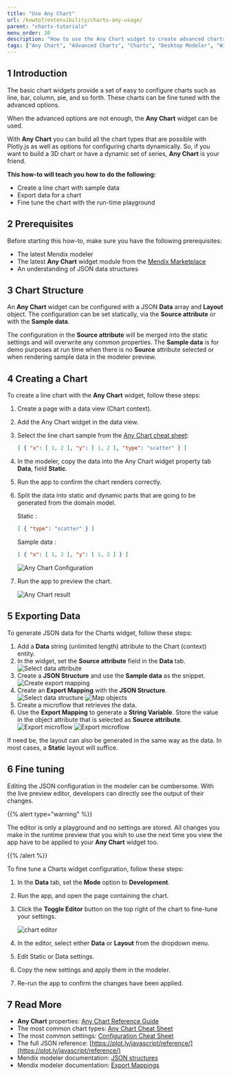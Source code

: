 ```yaml
---
title: "Use Any Chart"
url: /howto7/extensibility/charts-any-usage/
parent: "charts-tutorials"
menu_order: 20
description: "How to use the Any Chart widget to create advanced charts"
tags: ["Any Chart", "Advanced Charts", "Charts", "Desktop Modeler", "Widgets"]
---
```


## 1 Introduction

The basic chart widgets provide a set of easy to configure charts such as line, bar, column, pie, and so forth. These charts can be fine tuned with the advanced options.

When the advanced options are not enough, the **Any Chart** widget can be used.

With **Any Chart** you can build all the chart types that are possible with Plotly.js as well as options for configuring charts dynamically. So, if you want to build a 3D chart or have a dynamic set of series, **Any Chart** is your friend.

**This how-to will teach you how to do the following:**

* Create a line chart with sample data
* Export data for a chart
* Fine tune the chart with the run-time playground

## 2 Prerequisites

Before starting this how-to, make sure you have the following prerequisites:

* The latest Mendix modeler
* The latest **Any Chart** widget module from the [Mendix Marketplace](/appstore/modules/any-chart/)
* An understanding of JSON data structures

## 3 Chart Structure

An **Any Chart** widget can be configured with a JSON **Data** array and **Layout** object. The configuration can be set statically, via the **Source attribute** or with the **Sample data**.

The configuration in the **Source attribute** will be merged into the static settings and will overwrite any common properties. The **Sample data** is for demo purposes at run time when there is no **Source** attribute selected or when rendering sample data in the modeler preview.

## 4 Creating a Chart

To create a line chart with the **Any Chart** widget, follow these steps:

1. Create a page with a data view (Chart context).
2. Add the Any Chart widget in the data view.
3. Select the line chart sample from the [Any Chart cheat sheet](/refguide7/charts-any-cheat-sheet/#line-chart):

    ```json
    [ { "x": [ 1, 2 ], "y": [ 1, 2 ], "type": "scatter" } ]
    ```

4. In the modeler, copy the data into the Any Chart widget property tab **Data**, field **Static**.
5. Run the app to confirm the chart renders correctly.
6. Split the data into static and dynamic parts that are going to be generated from the domain model.

    Static :  

    ```json
    [ { "type": "scatter" } ]
    ```

    Sample data :  

    ```json
    [ { "x": [ 1, 2 ], "y": [ 1, 2 ] } ]
    ```

    ![Any Chart Configuration](/attachments/howto7/extensibility/charts-tutorials/charts-any-usage/any-chart-configuration.png)

7. Run the app to preview the chart.

    ![Any Chart result](/attachments/howto7/extensibility/charts-tutorials/charts-any-usage/charts-any-sample.png)

## 5 Exporting Data

To generate JSON data for the Charts widget, follow these steps:

1. Add a **Data** string (unlimited length) attribute to the Chart (context) entity.
2. In the widget, set the **Source attribute** field in the **Data** tab.
    ![Select data attribute](/attachments/howto7/extensibility/charts-tutorials/charts-any-usage/any-chart-configuration-attribute.png)
3. Create a **JSON Structure** and use the **Sample data** as the snippet.
    ![Create export mapping](/attachments/howto7/extensibility/charts-tutorials/charts-any-usage/any-chart-json-structure-line-chart-data.png)
4. Create an **Export Mapping** with the **JSON Structure**.
    ![Select data structure](/attachments/howto7/extensibility/charts-tutorials/charts-any-usage/any-chart-line-chart-export-mapping-select.png)
    ![Map objects](/attachments/howto7/extensibility/charts-tutorials/charts-any-usage/any-chart-line-chart-export-mapping.png)
5. Create a microflow that retrieves the data.
6. Use the **Export Mapping** to generate a **String Variable**. Store the value in the object attribute that is selected as **Source attribute**.
    ![Export microflow](/attachments/howto7/extensibility/charts-tutorials/charts-any-usage/any-chart-export-microflow.png)
    ![Export microflow](/attachments/howto7/extensibility/charts-tutorials/charts-any-usage/any-chart-export-microflow-structure.png)

If need be, the layout can also be generated in the same way as the data. In most cases, a **Static** layout will suffice.

## 6 Fine tuning

Editing the JSON configuration in the modeler can be cumbersome. With the live preview editor, developers can directly see the output of their changes. 

{{% alert type="warning" %}}

The editor is only a playground and no settings are stored. All changes you make in the runtime preview that you wish to use the next time you view the app have to be applied to your **Any Chart** widget too.

{{% /alert %}}

To fine tune a Charts widget configuration, follow these steps:

1. In the **Data** tab, set the **Mode** option to **Development**.

2. Run the app, and open the page containing the chart.

3. Click the **Toggle Editor** button on the top right of the chart to fine-tune your settings.

    ![chart editor](/attachments/howto7/extensibility/charts-tutorials/charts-advanced-tuning/charts-toggle-editor-open.png)

4. In the editor, select either **Data** or **Layout** from the dropdown menu.

5. Edit Static or Data settings.

6. Copy the new settings and apply them in the modeler.

7. Re-run the app to confirm the changes have been applied.

## 7 Read More

* **Any Chart** properties: [Any Chart Reference Guide](/refguide7/charts-any-configuration/)
* The most common chart types:  [Any Chart Cheat Sheet](/refguide7/charts-any-cheat-sheet/)
* The most common settings: [Configuration Cheat Sheet](/refguide7/charts-advanced-cheat-sheet/)
* The full JSON reference: [https://plot.ly/javascript/reference/](https://plot.ly/javascript/reference/)
* Mendix modeler documentation: [JSON structures](/refguide7/json-structures/)
* Mendix modeler documentation: [Export Mappings](/refguide7/export-mappings/)  
